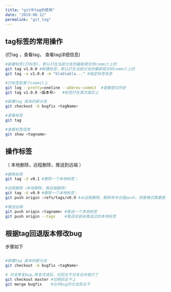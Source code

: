```yaml
---
title: "git中tag的使用"
date: "2019-08-12"
permalink: "git_tag"
---
```


## tag标签的常用操作
(打tag ，查看tag， 查看tag详细信息)
```sh
#新建标签(打标签)，默认打在当前分支的最新提交的commit上的
git tag v1.0.0 #新建标签，默认打在当前分支的最新提交的commit上的
git tag -a v1.0.0 -m "blablabla..." #指定标签信息

#打标签到某个commit上
git log --pretty=oneline --abbrev-commit  #查看提交历史
git tag v1.0.0 <版本号>   #标签打在某次提交上

#新建tag 版本的新分支
git checkout -b bugfix <tagName>

#查看标签
git tag

#查看标签信息
git show <tagname>
```

## 操作标签
（ 本地删除，远程删除，推送到远端 ）
```sh
#删除标签
git tag -d v0.1 #删除一个本地标签；

#远程删除（本地删除，再远端删除）
git tag -d v0.9 #删除一个本地标签；
git push origin :refs/tags/v0.9 #从远程删除。删除命令也是push，但是格式需要是这样

#推送远端
git push origin <tagname> #推送一个本地标签
git push origin --tags    #推送全部未推送过的本地标签
```

## 根据tag回退版本修改bug
步骤如下  
```sh

#新建tag 版本的新分支
git checkout -b bugfix <tagName>

# 分支修复bug,修复完成后，切回主干分支合并就行了
git checkout master #切换到主干上
git merge bugfix    #合并bug的分支到主干
```
